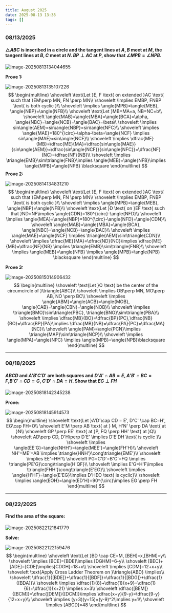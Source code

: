 ```yaml
---
title: August 2025
date: 2025-08-13 13:38
tags: []
---
```


### 08/13/2025

#### $\triangle{ABC}$ is inscribed in a circle and the tangent lines at $A,B$ meet at $M$, the tangent lines at $B,C$ meet at $N$. $BP\perp AC$ at $P$, show that $\angle{MPB}=\angle{NPB}$.

![image-20250813134044655](/assets/images/2025/image-20250730023724296.png)

**Prove 1:**

![image-20250813135107226](/assets/images/2025/image-20250730024501035.png)
$$
\begin{multline}
\shoveleft \text{Let }E, F \text{ on extended }AC \text{ such that }EM\perp MN, FN \perp MN\\
\shoveleft \implies EMBP, FNBP \text{ is both cyclic }\\
\shoveleft \implies \angle{MPB}=\angle{MEB}, \angle{NBP}=\angle{NFB}\\
\shoveleft \text{Let }MB=MA=a, NB=NC=b\\
\shoveleft \angle{MAB}=\angle{MBA}=\angle{BCA}=\alpha, \angle{NBC}=\angle{NCB}=\angle{BAC}=\beta\\
\shoveleft \implies sin\angle{AEM}=sin\angle{NBP}=sin\angle{NFC}\\
\shoveleft \implies \angle{MAE}=180^{\circ}-\alpha-\beta=\angle{NCF} \implies sin\angle{MAE}=sin\angle{NCF}\\
\shoveleft \implies \dfrac{ME}{MB}=\dfrac{ME}{MA}=\dfrac{sin\angle{MAE}}{sin\angle{AEM}}=\dfrac{sin\angle{NCF}}{sin\angle{NFC}}=\dfrac{NF}{NC}=\dfrac{NF}{NB}\\
\shoveleft \implies \triangle{EMB}\sim\triangle{FNB}\implies \angle{MEB}=\angle{NFB}\implies \angle{MPB}=\angle{NPB} \blacksquare
\end{multline}
$$
**Prove 2:**

![image-20250814134831210](/assets/images/2025/image-20250814134831210.png)
$$
\begin{multline}
\shoveleft \text{Let }E, F \text{ on extended }AC \text{ such that }EM\perp MN, FN \perp MN\\
\shoveleft \implies EMBP, FNBP \text{ is both cyclic }\\
\shoveleft \implies \angle{MPB}=\angle{MEB}, \angle{NBP}=\angle{NFB}\\
\shoveleft \text{Let }D \text{ on }EF \text{ such that }ND=NF\implies \angle{CDN}=180^{\circ}-\angle{NFD}\\
\shoveleft \implies \angle{MEA}=\angle{NBP}=180^{\circ}-\angle{NFD}=\angle{CDN}\\
\shoveleft \angle{MAB}=\angle{MBA}=\angle{BCA}, \angle{NBC}=\angle{NCB}=\angle{BAC}\\
\shoveleft \implies \angle{MAE}=\angle{NCF} \implies \triangle{AEM}\sim\triangle{CDN}\\
\shoveleft \implies \dfrac{ME}{MA}=\dfrac{ND}{NC}\implies \dfrac{ME}{MB}=\dfrac{NF}{NB} \implies \triangle{EMB}\sim\triangle{FNB}\\
\shoveleft \implies \angle{MEB}=\angle{NFB} \implies \angle{MPB}=\angle{NPB} \blacksquare
\end{multline}
$$

**Prove 3:**

![image-20250815014906432](/assets/images/2025/image-20250815014906432.png)
$$
\begin{multline}
\shoveleft \text{Let }O \text{ be the center of the circumcircle of }\triangle{ABC}\\
\shoveleft \implies OB\perp MN, MO\perp AB, NO \perp BC\\
\shoveleft \implies \angle{ABM}=\angle{ACB}=\angle{MOB}, \angle{CAB}=\angle{CBN}=\angle{NOB}\\
\shoveleft \implies \triangle{BMO}\sim\triangle{PBC}, \triangle{BNO}\sim\triangle{PBA}\\
\shoveleft \implies \dfrac{MB}{BO}=\dfrac{BP}{PC},\dfrac{NB}{BO}=\dfrac{BP}{PA}\implies \dfrac{MB}{NB}=\dfrac{PA}{PC}=\dfrac{MA}{NC}\\
\shoveleft \angle{PAM}=\angle{PCN}\implies \triangle{MAP}\sim\triangle{NCP}\\
\shoveleft \implies \angle{MPA}=\angle{NPC} \implies \angle{MPB}=\angle{NPB}\blacksquare
\end{multline}
$$

---

### 08/18/2025

#### $ABCD$ and $A'B'C'D'$ are both squares and $D'A' \cap AB = E$, $A'B'\cap BC=F$,$B'C' \cap CD = G$, $C'D' \cap DA = H$. Show that $EG\perp FH$

![image-20250818142345238](/assets/images/2025/image-20250818142345238.png)

**Prove:**

![image-20250818145914573](/assets/images/2025/image-20250818142203428.png)
$$
\begin{multline}
\shoveleft \text{Let }A'D'\cap CD = E', D'C' \cap BC=H', EG\cap FH=O\\
\shoveleft E'M \perp AB \text{ at } M, H'N' \perp DA \text{ at }N\\
\shoveleft GP \perp EE' \text{ at }P, FQ \perp HH' \text{ at }Q\\
\shoveleft AD\perp CD, D'H\perp D'E' \implies D'E'DH \text{ is cyclic }\\
\shoveleft \implies \angle{EE'G}=\angle{NHH'}=\angle{MEE'}=\angle{FH'H}\\
\shoveleft NH'=ME'=AB \implies \triangle{HNH'}\cong\triangle{EME'}\\
\shoveleft \implies EE'=HH'\\
\shoveleft PG=C'D'=B'C'=FQ \implies \triangle{PE'G}\cong\triangle{H'QF}\\
\shoveleft \implies E'G=H'F\implies \triangle{FHH'}\cong\triangle{E'EG}\\
\shoveleft \implies \angle{H'HF}=\angle{E'EG}\implies D'HEO \text{ is cyclic}\\
\shoveleft \implies \angle{EOH}=\angle{ED'H}=90^{\circ}\implies EG \perp FH
\end{multline}
$$

---

### 08/22/2025

#### Find the area of the square:

![image-20250822121841779](/assets/images/2025/image-20250822121750316.png)

**Solve:**

![image-20250822122159476](/assets/images/2025/image-20250822122159476.png)
$$
\begin{multline}
\shoveleft \text{Let }BD \cap CE=M, [BEH]=x,[BHM]=y\\
\shoveleft \implies [BCE]=[BDE]\implies [DGHM]=6-y\\
\shoveleft [BEC]+[ADE]=[CDE]\implies[CDGH]=18+x\\
\shoveleft \implies [CDM]=12+x+y\\
\shoveleft \text{Apply Cross Ladder Theorem on }\triangle{ABD} \implies\\
\shoveleft \dfrac{1}{[BDE]}+\dfrac{1}{[BDF]}=\dfrac{1}{[BDG]}+\dfrac{1}{[BDA]}\\
\shoveleft \implies \dfrac{1}{8}+\dfrac{1}{x+9}=\dfrac{1}{6}+\dfrac{1}{x+21} \implies x=3\\
\shoveleft \dfrac{[BEM]}{[BCM]}=\dfrac{[DEM]}{[DCM]}\implies \dfrac{x+y}{9-y}=\dfrac{9-y}{12+x+y}\\
\shoveleft \implies (y+3)(y+15)=(y-9)^2\implies y=1\\
\shoveleft \implies [ABCD]=48
\end{multline}
$$
